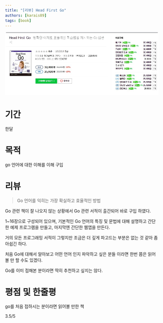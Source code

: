```yaml
---
title: "[리뷰] Head First Go"
authors: [karais89]
tags: [book]
---
```


![book image](./26.jpg)

# 기간

한달

# 목적

go 언어에 대한 이해를 이해 구입

# 리뷰

> Go 언어를 익히는 가장 확실하고 효율적인 방법

Go 관련 책이 잘 나오지 않는 상황에서 Go 관련 서적이 출간되어 바로 구입 하였다.

1~16장으로 구성되어 있으며, 기본적인 Go 언어의 특징 및 문법에 대해 설명하고 간단한 예제 프로그램을 만들고, 마지막엔 간단한 웹앱을 만든다.

거의 모든 프로그래밍 서적이 그렇지만 조금은 더 깊게 파고드는 부분은 없는 것 같아 좀 아쉽긴 하다.

처음 Go에 대해서 알아보고 어떤 언어 인지 파악하고 싶은 분들 이라면 한번 쯤은 읽어볼 만 할 수도 있겠다.

Go를 이미 접해본 분이라면 딱히 추천하고 싶지는 않다.

# 평점 및 한줄평

go를 처음 접하시는 분이라면 읽어볼 만한 책

3.5/5